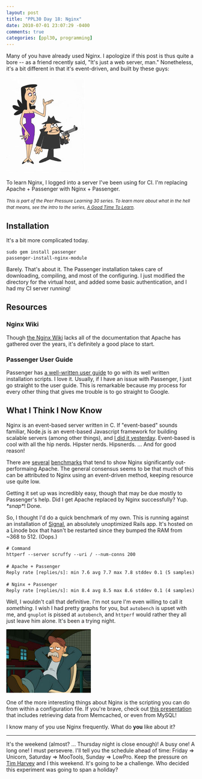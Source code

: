 ```yaml
---
layout: post
title: "PPL30 Day 18: Nginx"
date: 2010-07-01 23:07:29 -0400
comments: true
categories: [ppl30, programming]
---
```

Many of you have already used Nginx. I apologize if this post is thus quite a bore -- as a friend recently said, "It's just a web server, man." Nonetheless, it's a bit different in that it's event-driven, and built by these guys:

![boris and natasha](/images/boris_natasha.jpg "If we make good web server, we lure moose and squirrell to us for good technology.")

To learn Nginx, I logged into a server I've been using for CI. I'm replacing Apache + Passenger with Nginx + Passenger.

<em><small>This is part of the Peer Pressure Learning 30 series. To learn more about what in the hell that means, see the intro to the series, [A Good Time To Learn](http://mileszs.com/blog/2010/06/13/a-good-time-to-learn.html).</small></em>


## Installation ##

It's a bit more complicated today. 

    sudo gem install passenger
    passenger-install-nginx-module

Barely. That's about it. The Passenger installation takes care of downloading, compiling, and most of the configuring. I just modified the directory for the virtual host, and added some basic authentication, and I had my CI server running!

## Resources ##

### Nginx Wiki ###

Though [the Nginx Wiki](http://wiki.nginx.org/Main) lacks all of the documentation that Apache has gathered over the years, it's definitely a good place to start.

### Passenger User Guide ###

Passenger has [a well-written user guide](http://www.modrails.com/documentation/Users%20guide%20Nginx.html) to go with its well written installation scripts. I love it. Usually, if I have an issue with Passenger, I just go straight to the user guide. This is remarkable because my process for every other thing that gives me trouble is to go straight to Google.

## What I Think I Now Know ##

Nginx is an event-based server written in C. If "event-based" sounds familiar, Node.js is an event-based Javascript framework for building scalable servers (among other things), and [I did it yesterday](http://mileszs.com/blog/2010/06/30/ppl30-day-17-node-dot-js.html). Event-based is cool with all the hip nerds. Hipster nerds. Hipsnerds. ... And for good reason!

There are [several](http://www.joeandmotorboat.com/2008/02/28/apache-vs-nginx-web-server-performance-deathmatch/) [benchmarks](http://blog.webfaction.com/a-little-holiday-present) that tend to show Nginx significantly out-performaing Apache. The general consensus seems to be that much of this can be attributed to Nginx using an event-driven method, keeping resource use quite low.

Getting it set up was incredibly easy, though that may be due mostly to Passenger's help. Did I get Apache replaced by Nginx successfully? Yup. _\*snap\*_! Done.

So, I thought I'd do a quick benchmark of my own. This is running against an installation of [Signal](http://github.com/dcrec1/signal), an absolutely unoptimized Rails app. It's hosted on a Linode box that hasn't be restarted since they bumped the RAM from ~368 to 512. (Oops.) 

    # Command
    httperf --server scruffy --uri / --num-conns 200

    # Apache + Passenger
    Reply rate [replies/s]: min 7.6 avg 7.7 max 7.8 stddev 0.1 (5 samples)

    # Nginx + Passenger
    Reply rate [replies/s]: min 8.4 avg 8.5 max 8.6 stddev 0.1 (4 samples)
    
Well, I wouldn't call that definitive. I'm not sure I'm even willing to call it _something_. I wish I had pretty graphs for you, but `autobench` is upset with me, and `gnuplot` is pissed at `autobench`, and `httperf` would rather they all just leave him alone. It's been a trying night.

![scruffy](/images/scruffy.jpg "Boy, I've never seen him so down. Or ever before.")

One of the more interesting things about Nginx is the scripting you can do from within a configuration file. If you're brave, check out [this presentation](http://agentzh.org/misc/slides/nginx-conf-scripting/nginx-conf-scripting.html#1) that includes retrieving data from Memcached, or even from MySQL!

I know many of you use Nginx frequently. What do **you** like about it? 

* * *

It's the weekend (almost? ... Thursday night is close enough)! A busy one! A long one! I must persevere. I'll tell you the schedule ahead of time: Friday => Unicorn, Saturday => MooTools, Sunday => LowPro. Keep the pressure on [Tim Harvey](http://timharvey.net/) and I this weekend. It's going to be a challenge. Who decided this experiment was going to span a holiday? 

